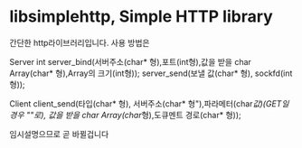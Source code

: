 libsimplehttp, Simple HTTP library
=============
간단한 http라이브러리입니다.
사용 방법은

Server
int server_bind(서버주소(char* 형),포트(int형),값을 받을 char Array(char* 형),Array의 크기(int형));
server_send(보낼 값(char* 형), sockfd(int형));

Client
client_send(타입(char* 형), 서버주소(char* 형"),파라메터(char*값)(GET일경우 ""로), 값을 받을 char Array(char*형),도큐멘트 경로(char* 형));


임시설명으므로 곧 바뀔겁니다
